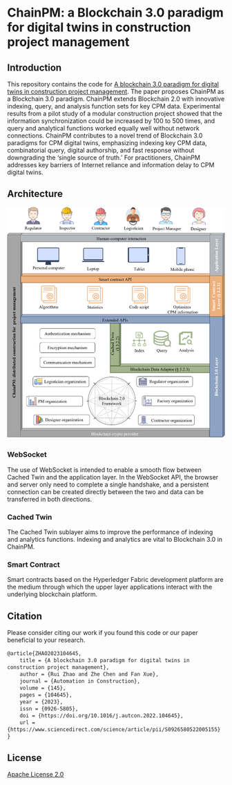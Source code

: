 # ChainPM: a Blockchain 3.0 paradigm for digital twins in construction project management
## Introduction
This repository contains the code for [A blockchain 3.0 paradigm for digital twins in construction project management](https://doi.org/10.1016/j.autcon.2022.104645). The paper proposes ChainPM as a Blockchain 3.0 paradigm. ChainPM extends Blockchain 2.0 with innovative indexing, query, and analysis function sets for key CPM data. Experimental results from a pilot study of a modular construction project showed that the information synchronization could be increased by 100 to 500 times, and query and analytical functions worked equally well without network connections. ChainPM contributes to a novel trend of Blockchain 3.0 paradigms for CPM digital twins, emphasizing indexing key CPM data, combinatorial query, digital authorship, and fast response without downgrading the ‘single source of truth.’ For practitioners, ChainPM addresses key barriers of Internet reliance and information delay to CPM digital twins.

## Architecture
![Architecture](https://github.com/jeremyRZ/ChainPM/blob/main/Architecture.png)
### WebSocket
The use of WebSocket is intended to enable a smooth flow between Cached Twin and the application layer. In the WebSocket API, the browser and server only need to complete a single handshake, and a persistent connection can be created directly between the two and data can be transferred in both directions.
### Cached Twin
The Cached Twin sublayer aims to improve the performance of indexing and analytics functions. Indexing and analytics are vital to Blockchain 3.0 in ChainPM. 
### Smart Contract
Smart contracts based on the Hyperledger Fabric development platform are the medium through which the upper layer applications interact with the underlying blockchain platform.
## Citation
Please consider citing our work if you found this code or our paper beneficial to your research.
```
@article{ZHAO2023104645,
    title = {A blockchain 3.0 paradigm for digital twins in construction project management},
    author = {Rui Zhao and Zhe Chen and Fan Xue},
    journal = {Automation in Construction},
    volume = {145},
    pages = {104645},
    year = {2023},
    issn = {0926-5805},
    doi = {https://doi.org/10.1016/j.autcon.2022.104645},
    url = {https://www.sciencedirect.com/science/article/pii/S0926580522005155}
}
```
## License
[Apache License 2.0](https://github.com/jeremyRZ/ChainPM/blob/main/LICENSE)
